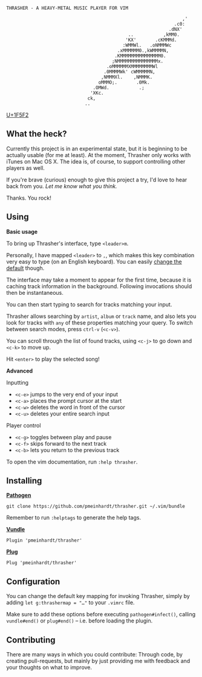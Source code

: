 ```
THRASHER - A HEAVY-METAL MUSIC PLAYER FOR VIM

                                                                 ,'
                                                              .c0:
                                                            .dNX'
                                             ..           ,kMM0.
                                            'KX'       .cKMMMd.
                                           :WMMWl.   .oNMMMWc
                                         .xMMMMMM0.,kWMMMMN,
                                        .KMMMMMMMMMMMMMMM0.
                                       ;NMMMMMMMMMMMMMMMx.
                                     .oMMMMMMXMMMMMMMMWl
                                    .0MMMMWk' cWMMMMMN,
                                   ,NMMMXl.    ,NMMMK.
                                  oMMMO;.       .0Mk.
                                .OMWd.           .;
                               'XKc.
                              ck,
                             ..
```

[U+1F5F2](http://unicode-table.com/en/1F5F2/)

## What the heck?

Currently this project is in an experimental state,
but it is beginning to be actually usable (for me at least).
At the moment, Thrasher only works with iTunes on Mac OS X.
The idea is, of course, to support controlling other players as well.

If you're brave (curious) enough to give this project a try,
I'd love to hear back from you. *Let me know what you think.*

Thanks. You rock!

## Using

**Basic usage**

To bring up Thrasher's interface, type `<leader>m`.

Personally, I have mapped `<leader>` to `,`, which makes this key combination
very easy to type (on an English keyboard).  You can easily
[change the default](#configuration) though.

The interface may take a moment to appear for the first time,
because it is caching track information in the background.
Following invocations should then be instantaneous.

You can then start typing to search for tracks matching your input.

Thrasher allows searching by `artist`, `album` or `track` name, and also
lets you look for tracks with `any` of these properties matching your query.
To switch between search modes, press `ctrl-v` (`<c-v>`).

You can scroll through the list of found tracks, using `<c-j>` to go down and
`<c-k>` to move up.

Hit `<enter>` to play the selected song!

**Advanced**

Inputting

- `<c-e>` jumps to the very end of your input
- `<c-a>` places the prompt cursor at the start
- `<c-w>` deletes the word in front of the cursor
- `<c-u>` deletes your entire search input

Player control

- `<c-g>` toggles between play and pause
- `<c-f>` skips forward to the next track
- `<c-b>` lets you return to the previous track

To open the vim documentation, run `:help thrasher`.

## Installing

**[Pathogen](https://github.com/tpope/vim-pathogen)**

`git clone https://github.com/pmeinhardt/thrasher.git ~/.vim/bundle`

Remember to run `:helptags` to generate the help tags.

**[Vundle](https://github.com/VundleVim/Vundle.vim)**

`Plugin 'pmeinhardt/thrasher'`

**[Plug](https://github.com/junegunn/vim-plug)**

`Plug 'pmeinhardt/thrasher'`

## Configuration

You can change the default key mapping for invoking Thrasher,
simply by adding `let g:thrashermap = "…"` to your `.vimrc` file.

Make sure to add these options before executing `pathogen#infect()`,
calling `vundle#end()` or `plug#end()` – i.e. before loading the plugin.

## Contributing

There are many ways in which you could contribute: Through code, by creating
pull-requests, but mainly by just providing me with feedback and
your thoughts on what to improve.
